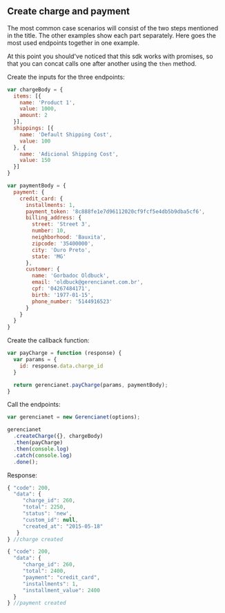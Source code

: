 ## Create charge and payment

The most common case scenarios will consist of the two steps mentioned in the title. The other examples show each part separately. Here goes the most used endpoints together in one example.

At this point you should've noticed that this sdk works with promises, so that you can concat calls one after another using the `then` method.

Create the inputs for the three endpoints:

```js
var chargeBody = {
  items: [{
    name: 'Product 1',
    value: 1000,
    amount: 2
  }],
  shippings: [{
    name: 'Default Shipping Cost',
    value: 100
  }, {
    name: 'Adicional Shipping Cost',
    value: 150
  }]
}

var paymentBody = {
  payment: {
    credit_card: {
      installments: 1,
      payment_token: '8c888fe1e7d96112020cf9fcf5e4db5b9dba5cf6',
      billing_address: {
        street: 'Street 3',
        number: 10,
        neighborhood: 'Bauxita',
        zipcode: '35400000',
        city: 'Ouro Preto',
        state: 'MG'
      },
      customer: {
        name: 'Gorbadoc Oldbuck',
        email: 'oldbuck@gerencianet.com.br',
        cpf: '04267484171',
        birth: '1977-01-15',
        phone_number: '5144916523'
      }
    }
  }
}
```

Create the callback function:

```js
var payCharge = function (response) {
  var params = {
    id: response.data.charge_id
  }

  return gerencianet.payCharge(params, paymentBody);
}
```

Call the endpoints:

```js
var gerencianet = new Gerencianet(options);

gerencianet
  .createCharge({}, chargeBody)
  .then(payCharge)
  .then(console.log)
  .catch(console.log)
  .done();
```

Response:

```js
{ "code": 200,
  "data": {
     "charge_id": 260,
     "total": 2250,
     "status": 'new',
     "custom_id": null,
     "created_at": "2015-05-18"
   }
} //charge created

{ "code": 200,
  "data": {
     "charge_id": 260,
     "total": 2400,
     "payment": "credit_card",
     "installments": 1,
     "installment_value": 2400
  }
} //payment created
```
